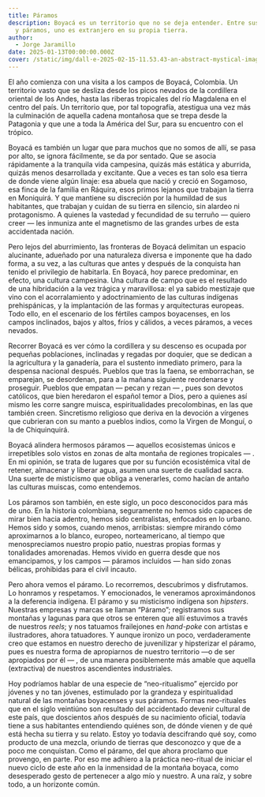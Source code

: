 ```yaml
---
title: Páramos
description: Boyacá es un territorio que no se deja entender. Entre sus montañas
  y páramos, uno es extranjero en su propia tierra.
author:
  - Jorge Jaramillo
date: 2025-01-13T00:00:00.000Z
cover: /static/img/dall·e-2025-02-15-11.53.43-an-abstract-mystical-image-representing-a-colombian-man-exploring-the-páramos-a-vast-and-complex-highland-landscape.-the-scene-is-filled-with-mist-.webp
---
```

El año comienza con una visita a los campos de Boyacá, Colombia. Un territorio vasto que se desliza desde los picos nevados de la cordillera oriental de los Andes, hasta las riberas tropicales del río Magdalena en el centro del país. Un territorio que, por tal topografía, atestigua una vez más la culminación de aquella cadena montañosa que se trepa desde la Patagonia y que une a toda la América del Sur, para su encuentro con el trópico.

Boyacá es también un lugar que para muchos que no somos de allí, se pasa por alto, se ignora fácilmente, se da por sentado. Que se asocia rápidamente a la tranquila vida campesina, quizás más estática y aburrida, quizás menos desarrollada y excitante. Que a veces es tan solo esa tierra de donde viene algún linaje: esa abuela que nació y creció en Sogamoso, esa finca de la familia en Ráquira, esos primos lejanos que trabajan la tierra en Moniquirá. Y que mantiene su discreción por la humildad de sus habitantes, que trabajan y cuidan de su tierra en silencio, sin alardeo ni protagonismo. A quienes la vastedad y fecundidad de su terruño — quiero creer — les inmuniza ante el magnetismo de las grandes urbes de esta accidentada nación.

Pero lejos del aburrimiento, las fronteras de Boyacá delimitan un espacio alucinante, adueñado por una naturaleza diversa e imponente que ha dado forma, a su vez, a las culturas que antes y después de la conquista han tenido el privilegio de habitarla. En Boyacá, hoy parece predominar, en efecto, una cultura campesina. Una cultura de campo que es el resultado de una hibridación a la vez trágica y maravillosa: el ya sabido mestizaje que vino con el acorralamiento y adoctrinamiento de las culturas indígenas prehispánicas, y la implantación de las formas y arquitecturas europeas. Todo ello, en el escenario de los fértiles campos boyacenses, en los campos inclinados, bajos y altos, fríos y cálidos, a veces páramos, a veces nevados.

Recorrer Boyacá es ver cómo la cordillera y su descenso es ocupada por pequeñas poblaciones, inclinadas y regadas por doquier, que se dedican a la agricultura y la ganadería, para el sustento inmediato primero, para la despensa nacional después. Pueblos que tras la faena, se emborrachan, se emparejan, se desordenan, para a la mañana siguiente reordenarse y proseguir. Pueblos que empatan — pecan y rezan — , pues son devotos católicos, que bien heredaron el español temor a Dios, pero a quienes así mismo les corre sangre muisca, espiritualidades precolombinas, en las que también creen. Sincretismo religioso que deriva en la devoción a vírgenes que cubrieran con su manto a pueblos indios, como la Virgen de Monguí, o la de Chiquinquirá.

Boyacá alindera hermosos páramos — aquellos ecosistemas únicos e irrepetibles solo vistos en zonas de alta montaña de regiones tropicales — . En mi opinión, se trata de lugares que por su función ecosistémica vital de retener, almacenar y liberar agua, asumen una suerte de cualidad sacra. Una suerte de misticismo que obliga a venerarles, como hacían de antaño las culturas muiscas, como entendemos.

Los páramos son también, en este siglo, un poco desconocidos para más de uno. En la historia colombiana, seguramente no hemos sido capaces de mirar bien hacia adentro, hemos sido centralistas, enfocados en lo urbano. Hemos sido y somos, cuando menos, arribistas: siempre mirando cómo aproximarnos a lo blanco, europeo, norteamericano, al tiempo que menospreciamos nuestro propio patio, nuestras propias formas y tonalidades amorenadas. Hemos vivido en guerra desde que nos emancipamos, y los campos — páramos incluidos — han sido zonas bélicas, prohibidas para el civil incauto.

Pero ahora vemos el páramo. Lo recorremos, descubrimos y disfrutamos. Lo honramos y respetamos. Y emocionados, le veneramos aproximándonos a la deferencia indígena. El páramo y su misticismo indígena son *hipsters*. Nuestras empresas y marcas se llaman “Páramo”; registramos sus montañas y lagunas para que otros se enteren que allí estuvimos a través de nuestros *reels*; y nos tatuamos frailejones en *hand-poke* con artistas e ilustradores, ahora tatuadores. Y aunque ironizo un poco, verdaderamente creo que estamos en nuestro derecho de juvenilizar y hipsterizar el páramo, pues es nuestra forma de apropiarnos de nuestro territorio —o de ser apropiados por él — , de una manera posiblemente más amable que aquella (extractiva) de nuestros ascendientes industriales.

Hoy podríamos hablar de una especie de “neo-ritualismo” ejercido por jóvenes y no tan jóvenes, estimulado por la grandeza y espiritualidad natural de las montañas boyacenses y sus páramos. Formas neo-rituales que en el siglo veintiúno son resultado del accidentado devenir cultural de este país, que doscientos años después de su nacimiento oficial, todavía tiene a sus habitantes entendiendo quiénes son, de dónde vienen y de qué está hecha su tierra y su relato. Estoy yo todavía descifrando qué soy, como producto de una mezcla, oriundo de tierras que desconozco y que de a poco me conquistan. Como el páramo, del que ahora proclamo que provengo, en parte. Por eso me adhiero a la práctica neo-ritual de iniciar el nuevo ciclo de este año en la inmensidad de la montaña boyaca, como desesperado gesto de pertenecer a algo mío y nuestro. A una raíz, y sobre todo, a un horizonte común.
